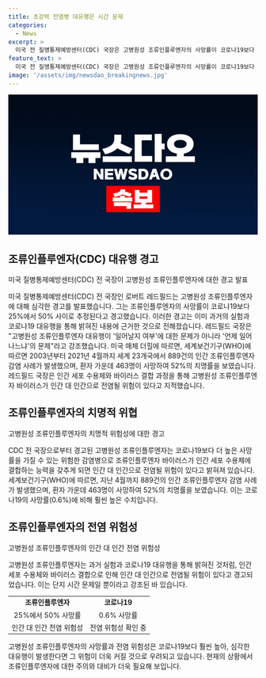 ```yaml
---
title: 초강력 전염병 대유행은 시간 문제
categories:
  - News
excerpt: >
  미국 전 질병통제예방센터(CDC) 국장은 고병원성 조류인플루엔자의 사망률이 코로나19보다 높다고 경고했으며, 조류인플루엔자의 대유행 가능성을 지적했습니다. 세계보건기구(WHO)에 따르면 지난 16년간 조류인플루엔자로 463명이 사망하며, 코로나19의 사망률은 0.6%에 불과합니다. 전문가는 조류인플루엔자가 사람 간 전염 가능성이 있으며, 이는 시간 문제라고 강조했습니다. 현재 미국과 멕시코에서도 조류인플루엔자 감염 사례가 보고되고 있습니다.
feature_text: >
  미국 전 질병통제예방센터(CDC) 국장은 고병원성 조류인플루엔자의 사망률이 코로나19보다 높다고 경고했으며, 조류인플루엔자의 대유행 가능성을 지적했습니다. 세계보건기구(WHO)에 따르면 지난 16년간 조류인플루엔자로 463명이 사망하며, 코로나19의 사망률은 0.6%에 불과합니다. 전문가는 조류인플루엔자가 사람 간 전염 가능성이 있으며, 이는 시간 문제라고 강조했습니다. 현재 미국과 멕시코에서도 조류인플루엔자 감염 사례가 보고되고 있습니다.
image: '/assets/img/newsdao_breakingnews.jpg'
---
```


<p><img src="/assets/img/newsdao_breakingnews.jpg" alt="firstkoreanews 속보" /></p>

<h2 data-ke-size="size26">조류인플루엔자(CDC) 대유행 경고</h2>

<p data-ke-size="size16">미국 질병통제예방센터(CDC) 전 국장이 고병원성 조류인플루엔자에 대한 경고 발표</p>

<p>미국 질병통제예방센터(CDC) 전 국장인 로버트 레드필드는 고병원성 조류인플루엔자에 대해 심각한 경고를 발표했습니다. 그는 조류인플루엔자의 사망률이 코로나19보다 25%에서 50% 사이로 추정된다고 경고했습니다. 이러한 경고는 이미 과거의 실험과 코로나19 대유행을 통해 밝혀진 내용에 근거한 것으로 전해졌습니다. 레드필드 국장은 "고병원성 조류인플루엔자 대유행이 '일어날지 여부'에 대한 문제가 아니라 '언제 일어나느냐'의 문제"라고 강조했습니다. 미국 매체 더힐에 따르면, 세계보건기구(WHO)에 따르면 2003년부터 2021년 4월까지 세계 23개국에서 889건의 인간 조류인플루엔자 감염 사례가 발생했으며, 환자 가운데 463명이 사망하여 52%의 치명률을 보였습니다. 레드필드 국장은 인간 세포 수용체와 바이러스 결합 과정을 통해 고병원성 조류인플루엔자 바이러스가 인간 대 인간으로 전염될 위험이 있다고 지적했습니다.</p></p>

<h2 data-ke-size="size26">조류인플루엔자의 치명적 위협</h2>

<p data-ke-size="size16">고병원성 조류인플루엔자의 치명적 위험성에 대한 경고</p>

<p>CDC 전 국장으로부터 경고된 고병원성 조류인플루엔자는 코로나19보다 더 높은 사망률을 가질 수 있는 위험한 감염병으로 조류인플루엔자 바이러스가 인간 세포 수용체에 결합하는 능력을 갖추게 되면 인간 대 인간으로 전염될 위험이 있다고 밝혀져 있습니다. 세계보건기구(WHO)에 따르면, 지난 4월까지 889건의 인간 조류인플루엔자 감염 사례가 발생했으며, 환자 가운데 463명이 사망하여 52%의 치명률을 보였습니다. 이는 코로나19의 사망률(0.6%)에 비해 훨씬 높은 수치입니다.</p>

<h2 data-ke-size="size26">조류인플루엔자의 전염 위험성</h2>

<p data-ke-size="size16">고병원성 조류인플루엔자의 인간 대 인간 전염 위험성</p>

<p>고병원성 조류인플루엔자는 과거 실험과 코로나19 대유행을 통해 밝혀진 것처럼, 인간 세포 수용체와 바이러스 결합으로 인해 인간 대 인간으로 전염될 위험이 있다고 경고되었습니다. 이는 단지 시간 문제일 뿐이라고 강조된 바 있습니다.</p>

<table>
    <tr>
        <td style="text-align: center; height: 17px;"><b>조류인플루엔자</b></td>
        <td style="text-align: center; height: 17px;"><b>코로나19</b></td>
    </tr>
    <tr>
        <td style="text-align: center;">25%에서 50% 사망률</td>
        <td style="text-align: center;">0.6% 사망률</td>
    </tr>
    <tr>
        <td style="text-align: center;">인간 대 인간 전염 위험성</td>
        <td style="text-align: center;">전염 위험성 확인 중</td>
    </tr>
</table>

<p>고병원성 조류인플루엔자의 사망률과 전염 위험성은 코로나19보다 훨씬 높아, 심각한 대유행이 발생한다면 그 위험이 더욱 커질 것으로 우려되고 있습니다. 현재의 상황에서 조류인플루엔자에 대한 주의와 대비가 더욱 필요해 보입니다.</p>

